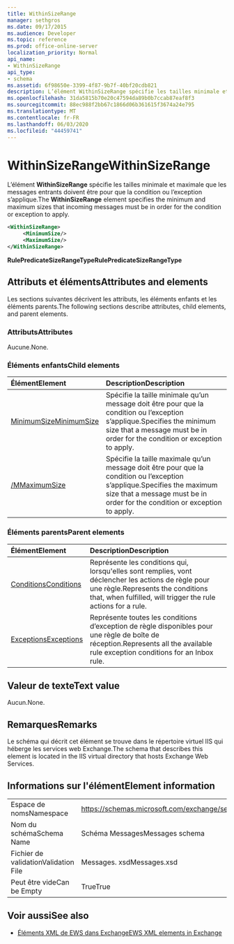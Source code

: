 ```yaml
---
title: WithinSizeRange
manager: sethgros
ms.date: 09/17/2015
ms.audience: Developer
ms.topic: reference
ms.prod: office-online-server
localization_priority: Normal
api_name:
- WithinSizeRange
api_type:
- schema
ms.assetid: 6f98650e-3399-4f87-9b7f-40bf20cdb821
description: L’élément WithinSizeRange spécifie les tailles minimale et maximale que les messages entrants doivent être pour que la condition ou l’exception s’applique.
ms.openlocfilehash: 31da5815b70e20c47594da89b0b7ccab87eaf8f3
ms.sourcegitcommit: 88ec988f2bb67c1866d06b361615f3674a24e795
ms.translationtype: MT
ms.contentlocale: fr-FR
ms.lasthandoff: 06/03/2020
ms.locfileid: "44459741"
---
```

# <a name="withinsizerange"></a><span data-ttu-id="74d55-103">WithinSizeRange</span><span class="sxs-lookup"><span data-stu-id="74d55-103">WithinSizeRange</span></span>

<span data-ttu-id="74d55-104">L’élément **WithinSizeRange** spécifie les tailles minimale et maximale que les messages entrants doivent être pour que la condition ou l’exception s’applique.</span><span class="sxs-lookup"><span data-stu-id="74d55-104">The **WithinSizeRange** element specifies the minimum and maximum sizes that incoming messages must be in order for the condition or exception to apply.</span></span> 
  
```XML
<WithinSizeRange>
     <MinimumSize/>
     <MaximumSize/>
</WithinSizeRange>
```

 <span data-ttu-id="74d55-105">**RulePredicateSizeRangeType**</span><span class="sxs-lookup"><span data-stu-id="74d55-105">**RulePredicateSizeRangeType**</span></span>
## <a name="attributes-and-elements"></a><span data-ttu-id="74d55-106">Attributs et éléments</span><span class="sxs-lookup"><span data-stu-id="74d55-106">Attributes and elements</span></span>

<span data-ttu-id="74d55-107">Les sections suivantes décrivent les attributs, les éléments enfants et les éléments parents.</span><span class="sxs-lookup"><span data-stu-id="74d55-107">The following sections describe attributes, child elements, and parent elements.</span></span>
  
### <a name="attributes"></a><span data-ttu-id="74d55-108">Attributs</span><span class="sxs-lookup"><span data-stu-id="74d55-108">Attributes</span></span>

<span data-ttu-id="74d55-109">Aucune.</span><span class="sxs-lookup"><span data-stu-id="74d55-109">None.</span></span>
  
### <a name="child-elements"></a><span data-ttu-id="74d55-110">Éléments enfants</span><span class="sxs-lookup"><span data-stu-id="74d55-110">Child elements</span></span>

|<span data-ttu-id="74d55-111">**Élément**</span><span class="sxs-lookup"><span data-stu-id="74d55-111">**Element**</span></span>|<span data-ttu-id="74d55-112">**Description**</span><span class="sxs-lookup"><span data-stu-id="74d55-112">**Description**</span></span>|
|:-----|:-----|
|[<span data-ttu-id="74d55-113">MinimumSize</span><span class="sxs-lookup"><span data-stu-id="74d55-113">MinimumSize</span></span>](minimumsize.md) <br/> |<span data-ttu-id="74d55-114">Spécifie la taille minimale qu’un message doit être pour que la condition ou l’exception s’applique.</span><span class="sxs-lookup"><span data-stu-id="74d55-114">Specifies the minimum size that a message must be in order for the condition or exception to apply.</span></span>  <br/> |
|[<span data-ttu-id="74d55-115">/M</span><span class="sxs-lookup"><span data-stu-id="74d55-115">MaximumSize</span></span>](maximumsize.md) <br/> |<span data-ttu-id="74d55-116">Spécifie la taille maximale qu’un message doit être pour que la condition ou l’exception s’applique.</span><span class="sxs-lookup"><span data-stu-id="74d55-116">Specifies the maximum size that a message must be in order for the condition or exception to apply.</span></span>  <br/> |
   
### <a name="parent-elements"></a><span data-ttu-id="74d55-117">Éléments parents</span><span class="sxs-lookup"><span data-stu-id="74d55-117">Parent elements</span></span>

|<span data-ttu-id="74d55-118">**Élément**</span><span class="sxs-lookup"><span data-stu-id="74d55-118">**Element**</span></span>|<span data-ttu-id="74d55-119">**Description**</span><span class="sxs-lookup"><span data-stu-id="74d55-119">**Description**</span></span>|
|:-----|:-----|
|[<span data-ttu-id="74d55-120">Conditions</span><span class="sxs-lookup"><span data-stu-id="74d55-120">Conditions</span></span>](conditions.md) <br/> |<span data-ttu-id="74d55-121">Représente les conditions qui, lorsqu'elles sont remplies, vont déclencher les actions de règle pour une règle.</span><span class="sxs-lookup"><span data-stu-id="74d55-121">Represents the conditions that, when fulfilled, will trigger the rule actions for a rule.</span></span>  <br/> |
|[<span data-ttu-id="74d55-122">Exceptions</span><span class="sxs-lookup"><span data-stu-id="74d55-122">Exceptions</span></span>](exceptions.md) <br/> |<span data-ttu-id="74d55-123">Représente toutes les conditions d’exception de règle disponibles pour une règle de boîte de réception.</span><span class="sxs-lookup"><span data-stu-id="74d55-123">Represents all the available rule exception conditions for an Inbox rule.</span></span>  <br/> |
   
## <a name="text-value"></a><span data-ttu-id="74d55-124">Valeur de texte</span><span class="sxs-lookup"><span data-stu-id="74d55-124">Text value</span></span>

<span data-ttu-id="74d55-125">Aucun.</span><span class="sxs-lookup"><span data-stu-id="74d55-125">None.</span></span>
  
## <a name="remarks"></a><span data-ttu-id="74d55-126">Remarques</span><span class="sxs-lookup"><span data-stu-id="74d55-126">Remarks</span></span>

<span data-ttu-id="74d55-127">Le schéma qui décrit cet élément se trouve dans le répertoire virtuel IIS qui héberge les services web Exchange.</span><span class="sxs-lookup"><span data-stu-id="74d55-127">The schema that describes this element is located in the IIS virtual directory that hosts Exchange Web Services.</span></span>
  
## <a name="element-information"></a><span data-ttu-id="74d55-128">Informations sur l'élément</span><span class="sxs-lookup"><span data-stu-id="74d55-128">Element information</span></span>

|||
|:-----|:-----|
|<span data-ttu-id="74d55-129">Espace de noms</span><span class="sxs-lookup"><span data-stu-id="74d55-129">Namespace</span></span>  <br/> |https://schemas.microsoft.com/exchange/services/2006/messages  <br/> |
|<span data-ttu-id="74d55-130">Nom du schéma</span><span class="sxs-lookup"><span data-stu-id="74d55-130">Schema Name</span></span>  <br/> |<span data-ttu-id="74d55-131">Schéma Messages</span><span class="sxs-lookup"><span data-stu-id="74d55-131">Messages schema</span></span>  <br/> |
|<span data-ttu-id="74d55-132">Fichier de validation</span><span class="sxs-lookup"><span data-stu-id="74d55-132">Validation File</span></span>  <br/> |<span data-ttu-id="74d55-133">Messages. xsd</span><span class="sxs-lookup"><span data-stu-id="74d55-133">Messages.xsd</span></span>  <br/> |
|<span data-ttu-id="74d55-134">Peut être vide</span><span class="sxs-lookup"><span data-stu-id="74d55-134">Can be Empty</span></span>  <br/> |<span data-ttu-id="74d55-135">True</span><span class="sxs-lookup"><span data-stu-id="74d55-135">True</span></span>  <br/> |
   
## <a name="see-also"></a><span data-ttu-id="74d55-136">Voir aussi</span><span class="sxs-lookup"><span data-stu-id="74d55-136">See also</span></span>



- [<span data-ttu-id="74d55-137">Éléments XML de EWS dans Exchange</span><span class="sxs-lookup"><span data-stu-id="74d55-137">EWS XML elements in Exchange</span></span>](ews-xml-elements-in-exchange.md)

